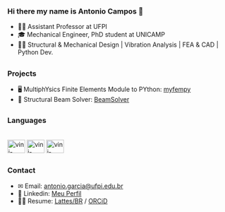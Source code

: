 ### Hi there my name is Antonio Campos 👋

- :man_teacher: Assistant Professor at UFPI
- 🎓 Mechanical Engineer, PhD student at UNICAMP
- 👨‍🚀 Structural & Mechanical Design | Vibration Analysis | FEA & CAD | Python Dev.

<!--- - :earth_americas: [My Personal Website (under construction)]() -->
<!--- 🚀 [3D EasyCAE](https://www.linkedin.com/company/3d-easycae) Founder -->


<!-- ### Stats -->
<!--![Vinicius Status](https://github-readme-stats.vercel.app/api?username=antonio-vinicius-garcia-campos&show_icons=true&theme=dark&include_all_commits=true)
-->

##
### Projects
- 🖥 MultiphYsics Finite Elements Module to PYthon: [myfempy](https://github.com/easycae-3d/myfempy)
- 🌉 Structural Beam Solver: [BeamSolver](https://github.com/avgcampos/BeamSolver)

##
### Languages
<div style='display: inline_block'><br>
  <img align='center' alt='vini-python' height='30' width='40' src="https://cdn.jsdelivr.net/gh/devicons/devicon/icons/python/python-original.svg" />
  <img align='center' alt='vini-python' height='30' width='40' src="https://cdn.jsdelivr.net/gh/devicons/devicon/icons/c/c-original.svg" />
  <img align='center' alt='vini-python' height='30' width='40' src="https://cdn.jsdelivr.net/gh/devicons/devicon/icons/matlab/matlab-original.svg" />
  
</div>

##

### Contact

- ✉ Email: antonio.garcia@ufpi.edu.br
- 🤝 Linkedin: [Meu Perfil](https://www.linkedin.com/in/antonio-vinicius-garcia-campos/)
- 👨‍🔬 Resume: [Lattes/BR](http://lattes.cnpq.br/8098900392634122) / [ORCiD](https://orcid.org/0000-0003-1678-384X)
